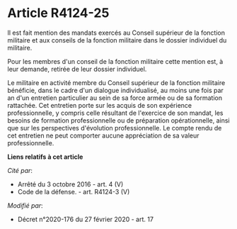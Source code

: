 # Article R4124-25

Il est fait mention des mandats exercés au Conseil supérieur de la fonction militaire et aux conseils de la fonction
militaire dans le dossier individuel du militaire.

Pour les membres d'un conseil de la fonction militaire cette mention est, à leur demande, retirée de leur dossier individuel.

Le militaire en activité membre du Conseil supérieur de la fonction militaire bénéficie, dans le cadre d'un dialogue
individualisé, au moins une fois par an d'un entretien particulier au sein de sa force armée ou de sa formation rattachée.
Cet entretien porte sur les acquis de son expérience professionnelle, y compris celle résultant de l'exercice de son mandat,
les besoins de formation professionnelle ou de préparation opérationnelle, ainsi que sur les perspectives d'évolution
professionnelle. Le compte rendu de cet entretien ne peut comporter aucune appréciation de sa valeur professionnelle.

**Liens relatifs à cet article**

_Cité par_:

  - Arrêté du 3 octobre 2016 - art. 4 (V)
  - Code de la défense. - art. R4124-3 (V)

_Modifié par_:

  - Décret n°2020-176 du 27 février 2020 - art. 17
